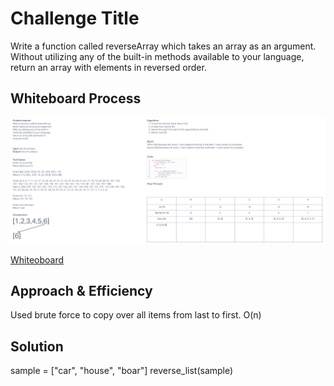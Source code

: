 # Challenge Title
Write a function called reverseArray which takes an array as an argument. Without utilizing any of the built-in methods available to your language, return an array with elements in reversed order.

## Whiteboard Process
![Whiteboard image](whiteboard.png)

[Whiteoboard](https://mikeshen926191.invisionapp.com/freehand/Code-Challenge-01-sv3HJUCTn?dsid_h=636e74e165c5531051b0873e4688b39f544ff7ad527c03572b07ffa9374a3fa2&uid_h=cb08dec7ece6a9f52098e8b9edfd4330e40a53876f81c120382ecff9ccb5784d)


## Approach & Efficiency
Used brute force to copy over all items from last to first.
O(n)

## Solution
sample = ["car", "house", "boar"]
reverse_list(sample)
